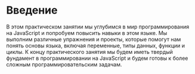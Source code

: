 # Введение

В этом практическом занятии мы углубимся в мир программирования на JavaScript и попробуем повысить навыки в этом языке. Мы выполним различные упражнения и проекты, которые помогут нам понять основы языка, включая переменные, типы данных, функции и циклы. К концу практического занятия мы будем иметь твердый фундамент в программировании на JavaScript и будем готовы к более сложным программировательским задачам.
